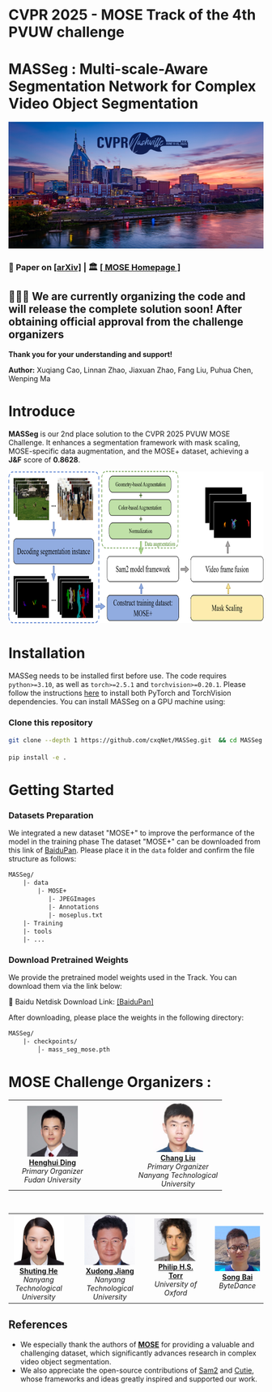 # CVPR 2025 - MOSE Track of the 4th PVUW challenge

# MASSeg : Multi-scale-Aware Segmentation Network for Complex Video Object Segmentation


<p align="middle">
    <img src="fig/CVPRpic.jpeg" style="width:800px; height:250px;">
</p>

### 🏅 Paper on [[arXiv]](https://arxiv.org/abs/2504.10254)   | 🏛️ **[[ MOSE Homepage ]](https://henghuiding.github.io/MOSE/)**  



## 🚧🚧🚧 We are currently organizing the code and will release the complete solution soon! After obtaining official approval from the challenge organizers
**Thank you for your understanding and support!** 

**Author:** Xuqiang Cao, Linnan Zhao, Jiaxuan Zhao, Fang Liu, Puhua Chen, Wenping Ma 

# Introduce
**MASSeg** is our 2nd place solution to the CVPR 2025 PVUW MOSE Challenge. It enhances a segmentation framework with mask scaling, MOSE-specific data augmentation, and the MOSE+ dataset, achieving a **J&F** score of **0.8628**. 
<p align="middle">
    <img src="fig/主框架3.png" style="width:800px; height:300px;">
</p>

# Installation 
MASSeg needs to be installed first before use. The code requires `python>=3.10`, as well as `torch>=2.5.1` and `torchvision>=0.20.1`. Please follow the instructions [here](https://pytorch.org/get-started/locally/) to install both PyTorch and TorchVision dependencies. You can install MASSeg on a GPU machine using:

### Clone this repository

   ```bash
   git clone --depth 1 https://github.com/cxqNet/MASSeg.git  && cd MASSeg

   pip install -e .
   ```
# Getting Started
### Datasets Preparation
We integrated a new dataset "MOSE+" to improve the performance of the model in the training phase
The dataset "MOSE+" can be downloaded from this link of [BaiduPan](https://pan.baidu.com/s/1MD66adP51ury-16_ukB6uw?pwd=mc43). Please place it in the `data` folder and confirm the file structure as follows:
```
MASSeg/
    |- data
        |- MOSE+
           |- JPEGImages
           |- Annotations
           |- moseplus.txt
    |- Training
    |- tools
    |- ...
```
### Download Pretrained Weights
We provide the pretrained model weights used in the Track. You can download them via the link below:  

🔗 Baidu Netdisk Download Link: [[BaiduPan]](https://pan.baidu.com/s/1qCTcd0531ea2uYupUb7OEw?pwd=jhgw)

After downloading, please place the weights in the following directory:

```
MASSeg/
    |- checkpoints/
        │- mass_seg_mose.pth
```

# MOSE Challenge Organizers :

<table align="center" cellspacing="10">
  <tr align="center">
    <td width="160px">
      <img src="fig/HenghuiDing.jpg" width="100"><br>
      <a href="https://henghuiding.github.io/"><b>Henghui Ding</b></a><br>
      <i>Primary Organizer<br>Fudan University</i>
    </td>
    <td width="60px"></td> <!-- 空隔 -->
    <td width="160px">
      <img src="fig/LiuChang.jpg" width="100"><br>
      <a href="https://scholar.google.com/citations?hl=en&authuser=1&user=XlQP0GIAAAAJ"><b>Chang Liu</b></a><br>
      <i>Primary Organizer<br>Nanyang Technological University</i>
    </td>
  </tr>
</table>

<br>


<table align="center" cellspacing="10">
  <tr align="center">
    <td width="160px">
      <img src="fig/ShutingHe.jpg" width="100"><br>
      <a href="https://heshuting555.github.io/"><b>Shuting He</b></a><br>
      <i>Nanyang Technological University</i>
    </td>
    <td width="40px"></td>
    <td width="160px">
      <img src="fig/JiangXudong.jpg" width="100"><br>
      <a href="https://personal.ntu.edu.sg/exdjiang/"><b>Xudong Jiang</b></a><br>
      <i>Nanyang Technological University</i>
    </td>
    <td width="40px"></td>
    <td width="160px">
      <img src="fig/PhilipTorr.jpg" width="100"><br>
      <a href="https://www.robots.ox.ac.uk/~phst/"><b>Philip H.S. Torr</b></a><br>
      <i>University of Oxford</i>
    </td>
    <td width="40px"></td>
    <td width="160px">
      <img src="fig/SongBai.jpg" width="100"><br>
      <a href="https://songbai.site/"><b>Song Bai</b></a><br>
      <i>ByteDance</i>
    </td>
  </tr>
</table>

## References
- We especially thank the authors of **[MOSE](https://github.com/henghuiding/MOSE-api)** for providing a valuable and challenging dataset, which significantly advances research in complex video object segmentation.  
- We also appreciate the open-source contributions of [Sam2](https://github.com/facebookresearch/sam2) and [Cutie](https://github.com/hkchengrex/Cutie), whose frameworks and ideas greatly inspired and supported our work.

